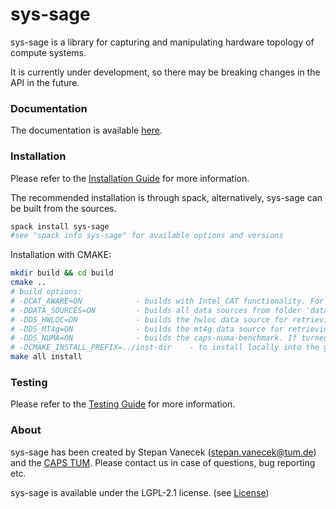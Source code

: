 # sys-sage

sys-sage is a library for capturing and manipulating hardware topology of compute systems.

It is currently under development, so there may be breaking changes in the API in the future.

### Documentation

The documentation is available [here](https://stepanvanecek.github.io/sys-sage/html/index.html).

### Installation

Please refer to the [Installation Guide](https://stepanvanecek.github.io/sys-sage/html/md__installation__guide.html) for more information.

The recommended installation is through spack, alternatively, sys-sage can be built from the sources.

```bash
spack install sys-sage
#see "spack info sys-sage" for available options and versions
```

Installation with CMAKE:
```bash
mkdir build && cd build
cmake ..
# build options:
# -DCAT_AWARE=ON            - builds with Intel CAT functionality. For that, Intel-specific pqos header/library are necessary.
# -DDATA_SOURCES=ON         - builds all data sources from folder 'data-sources' listed below. Data sources are used to collecting HW-related information, so it only makes sense to compile that on the system where the topology information is queried.
# -DDS_HWLOC=ON             - builds the hwloc data source for retrieving the CPU topology
# -DDS_MT4g=ON              - builds the mt4g data source for retrieving GPU compute and memory topology. If turned on, includes hwloc.
# -DDS_NUMA=ON              - builds the caps-numa-benchmark. If turned on, includes Linux-specific libraries.
# -DCMAKE_INSTALL_PREFIX=../inst-dir    - to install locally into the git repo folder
make all install
```

### Testing

Please refer to the [Testing Guide](test/README.md) for more information.

### About

sys-sage has been created by Stepan Vanecek (stepan.vanecek@tum.de) and the [CAPS TUM](https://www.ce.cit.tum.de/en/caps/homepage/). Please contact us in case of questions, bug reporting etc.

sys-sage is available under the LGPL-2.1 license. (see [License](https://github.com/caps-tum/sys-sage/blob/master/LICENSE))
